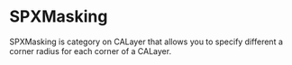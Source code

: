 SPXMasking
==========

SPXMasking is category on CALayer that allows you to specify different a corner radius for each corner of a CALayer.
